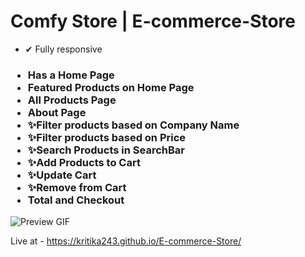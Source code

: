# Comfy Store | E-commerce-Store

* ✔ Fully responsive

<h3><ul>
<li>Has a Home Page</li>
<li>Featured Products on Home Page</li>
<li>All Products Page</li>
<li>About Page</li>
<li>✨Filter products based on Company Name</li>
<li>✨Filter products based on Price</li>
<li>✨Search Products in SearchBar</li>
<li>✨Add Products to Cart</li>
<li>✨Update Cart</li>
<li>✨Remove from Cart</li>
<li>Total and Checkout</li>
</ul></h3>



![Preview GIF](https://github.com/kritika243/E-commerce-Store/blob/main/Demo/demo.gif)


Live at - https://kritika243.github.io/E-commerce-Store/
